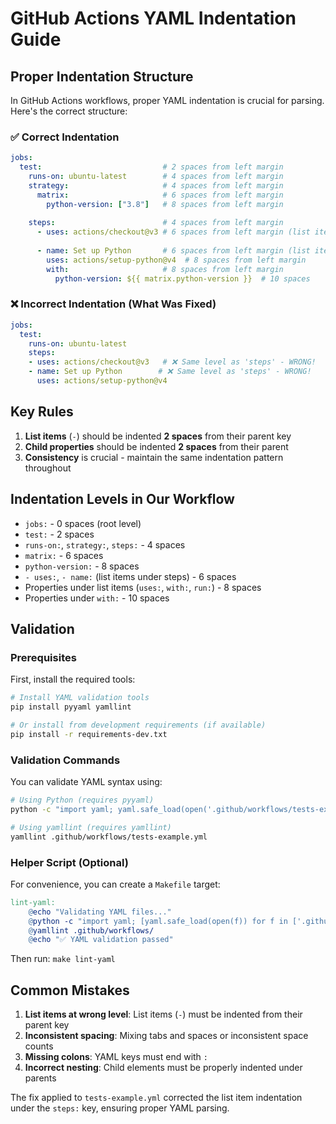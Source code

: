 # GitHub Actions YAML Indentation Guide

## Proper Indentation Structure

In GitHub Actions workflows, proper YAML indentation is crucial for parsing. Here's the correct structure:

### ✅ Correct Indentation

```yaml
jobs:
  test:                           # 2 spaces from left margin
    runs-on: ubuntu-latest        # 4 spaces from left margin
    strategy:                     # 4 spaces from left margin
      matrix:                     # 6 spaces from left margin
        python-version: ["3.8"]   # 8 spaces from left margin
    
    steps:                        # 4 spaces from left margin
      - uses: actions/checkout@v3 # 6 spaces from left margin (list item)
      
      - name: Set up Python       # 6 spaces from left margin (list item)
        uses: actions/setup-python@v4  # 8 spaces from left margin
        with:                     # 8 spaces from left margin
          python-version: ${{ matrix.python-version }}  # 10 spaces
```

### ❌ Incorrect Indentation (What Was Fixed)

```yaml
jobs:
  test:
    runs-on: ubuntu-latest
    steps:
    - uses: actions/checkout@v3   # ❌ Same level as 'steps' - WRONG!
    - name: Set up Python        # ❌ Same level as 'steps' - WRONG!
      uses: actions/setup-python@v4
```

## Key Rules

1. **List items** (`-`) should be indented **2 spaces** from their parent key
2. **Child properties** should be indented **2 spaces** from their parent
3. **Consistency** is crucial - maintain the same indentation pattern throughout

## Indentation Levels in Our Workflow

- `jobs:` - 0 spaces (root level)
- `test:` - 2 spaces
- `runs-on:`, `strategy:`, `steps:` - 4 spaces
- `matrix:` - 6 spaces
- `python-version:` - 8 spaces
- `- uses:`, `- name:` (list items under steps) - 6 spaces
- Properties under list items (`uses:`, `with:`, `run:`) - 8 spaces
- Properties under `with:` - 10 spaces

## Validation

### Prerequisites

First, install the required tools:

```bash
# Install YAML validation tools
pip install pyyaml yamllint

# Or install from development requirements (if available)
pip install -r requirements-dev.txt
```

### Validation Commands

You can validate YAML syntax using:

```bash
# Using Python (requires pyyaml)
python -c "import yaml; yaml.safe_load(open('.github/workflows/tests-example.yml'))"

# Using yamllint (requires yamllint)
yamllint .github/workflows/tests-example.yml
```

### Helper Script (Optional)

For convenience, you can create a `Makefile` target:

```makefile
lint-yaml:
	@echo "Validating YAML files..."
	@python -c "import yaml; [yaml.safe_load(open(f)) for f in ['.github/workflows/tests-example.yml']]"
	@yamllint .github/workflows/
	@echo "✅ YAML validation passed"
```

Then run: `make lint-yaml`

## Common Mistakes

1. **List items at wrong level**: List items (`-`) must be indented from their parent key
2. **Inconsistent spacing**: Mixing tabs and spaces or inconsistent space counts
3. **Missing colons**: YAML keys must end with `:`
4. **Incorrect nesting**: Child elements must be properly indented under parents

The fix applied to `tests-example.yml` corrected the list item indentation under the `steps:` key, ensuring proper YAML parsing.